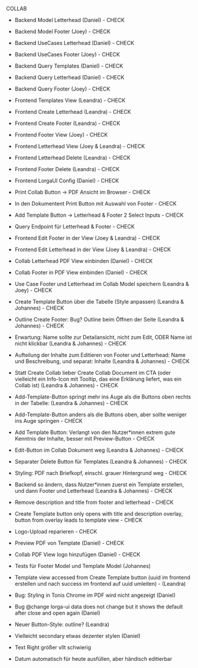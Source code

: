 COLLAB

-   Backend Model Letterhead (Daniel) - CHECK
-   Backend Model Footer (Joey) - CHECK
-   Backend UseCases Letterhead (Daniel) - CHECK
-   Backend UseCases Footer (Joey) - CHECK
-   Backend Query Templates (Daniel) - CHECK
-   Backend Query Letterhead (Daniel) - CHECK
-   Backend Query Footer (Joey) - CHECK
-   Frontend Templates View (Leandra) - CHECK
-   Frontend Create Letterhead (Leandra) - CHECK
-   Frontend Create Footer (Leandra) - CHECK
-   Frontend Footer View (Joey) - CHECK
-   Frontend Letterhead View (Joey & Leandra) - CHECK
-   Frontend Letterhead Delete (Leandra) - CHECK
-   Frontend Footer Delete (Leandra) - CHECK
-   Frontend LorgaUI Config (Daniel) - CHECK
-   Print Collab Button -> PDF Ansicht im Browser - CHECK
-   In den Dokumentent Print Button mit Auswahl von Footer - CHECK
-   Add Template Button -> Letterhead & Footer 2 Select Inputs - CHECK
-   Query Endpoint für Letterhead & Footer - CHECK
-   Frontend Edit Footer in der View (Joey & Leandra) - CHECK
-   Frontend Edit Letterhead in der View (Joey & Leandra) - CHECK
-   Collab Letterhead PDF View einbinden (Daniel) - CHECK
-   Collab Footer in PDF View einbinden (Daniel) - CHECK
-   Use Case Footer und Letterhead im Collab Model speichern (Leandra & Joey) - CHECK
-   Create Template Button über die Tabelle (Style anpassen) (Leandra & Johannes) - CHECK
-   Outline Create Footer: Bug? Outline beim Öffnen der Seite (Leandra & Johannes) - CHECK
-   Erwartung: Name sollte zur Detailansicht, nicht zum Edit, ODER Name ist nicht klickbar (Leandra & Johannes) - CHECK
-   Aufteilung der Inhalte zum Editieren von Footer und Letterhead: Name und Beschreibung, und separat: Inhalte (Leandra & Johannes) - CHECK
-   Statt Create Collab lieber Create Collab Document im CTA (oder vielleicht ein Info-Icon mit Tooltip, das eine Erklärung liefert, was ein Collab ist) (Leandra & Johannes) - CHECK
-   Add-Template-Button springt mehr ins Auge als die Buttons oben rechts in der Tabelle: (Leandra & Johannes) - CHECK
-   Add-Template-Button anders als die Buttons oben, aber sollte weniger ins Auge springen - CHECK
-   Add Template Button: Verlangt von den Nutzer\*innen extrem gute Kenntnis der Inhalte, besser mit Preview-Button - CHECK
-   Edit-Button im Collab Dokument weg (Leandra & Johannes) - CHECK
-   Separater Delete Button für Templates (Leandra & Johannes) - CHECK
-   Styling: PDF nach Briefkopf, einschl. grauer Hintergrund weg - CHECK
-   Backend so ändern, dass Nutzer\*innen zuerst ein Template erstellen, und dann Footer und Letterhead (Leandra & Johannes) - CHECK
-   Remove description and title from footer and letterhead - CHECK
-   Create Template button only opens with title and description overlay, button from overlay leads to template view - CHECK
-   Logo-Upload reparieren - CHECK
-   Preview PDF von Template (Daniel) - CHECK
-   Collab PDF View logo hinzufügen (Daniel) - CHECK

- Tests für Footer Model und Template Model (Johannes)
- Template view accessed from Create Template button (uuid im frontend erstellen und nach success im frontend auf uuid umleiten) - (Leandra)
- Bug: Styling in Tonis Chrome im PDF wird nicht angezeigt (Daniel)
- Bug @change lorga-ui data does not change but it shows the default after close and open again (Daniel)

- Neuer Button-Style: outline? (Leandra)
- Vielleicht secondary etwas dezenter stylen (Daniel)

- Text Right größer vllt schwierig 




- Datum automatisch für heute ausfüllen, aber händisch editierbar
